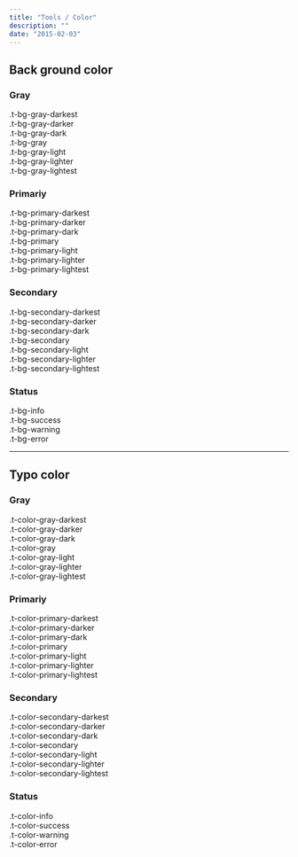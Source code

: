 ```yaml
---
title: "Tools / Color"
description: ""
date: "2015-02-03"
---
```

<div class="container">
  <h2>Back ground color</h2>

  <h3>Gray</h3>
  <div class="t-bg-gray-darkest test-height-60 t-color-white">.t-bg-gray-darkest</div>
  <div class="t-bg-gray-darker test-height-60">.t-bg-gray-darker</div>
  <div class="t-bg-gray-dark test-height-60">.t-bg-gray-dark</div>
  <div class="t-bg-gray test-height-60">.t-bg-gray</div>
  <div class="t-bg-gray-light test-height-60">.t-bg-gray-light</div>
  <div class="t-bg-gray-lighter test-height-60">.t-bg-gray-lighter</div>
  <div class="t-bg-gray-lightest test-height-60">.t-bg-gray-lightest</div>

  <h3>Primariy</h3>
  <div class="t-bg-primary-darkest test-height-60 t-color-white">.t-bg-primary-darkest</div>
  <div class="t-bg-primary-darker test-height-60">.t-bg-primary-darker</div>
  <div class="t-bg-primary-dark test-height-60">.t-bg-primary-dark</div>
  <div class="t-bg-primary test-height-60">.t-bg-primary</div>
  <div class="t-bg-primary-light test-height-60">.t-bg-primary-light</div>
  <div class="t-bg-primary-lighter test-height-60">.t-bg-primary-lighter</div>
  <div class="t-bg-primary-lightest test-height-60">.t-bg-primary-lightest</div>

  <h3>Secondary</h3>
  <div class="t-bg-secondary-darkest test-height-60 t-color-white">.t-bg-secondary-darkest</div>
  <div class="t-bg-secondary-darker test-height-60 t-color-white">.t-bg-secondary-darker</div>
  <div class="t-bg-secondary-dark test-height-60 t-color-white">.t-bg-secondary-dark</div>
  <div class="t-bg-secondary test-height-60 t-color-white">.t-bg-secondary</div>
  <div class="t-bg-secondary-light test-height-60 t-color-white">.t-bg-secondary-light</div>
  <div class="t-bg-secondary-lighter test-height-60 t-color-white">.t-bg-secondary-lighter</div>
  <div class="t-bg-secondary-lightest test-height-60 t-color-white">.t-bg-secondary-lightest</div>

  <h3>Status</h3>
  <div class="t-bg-info test-height-60 t-color-white">.t-bg-info</div>
  <div class="t-bg-success test-height-60 t-color-white">.t-bg-success</div>
  <div class="t-bg-warning test-height-60 t-color-white">.t-bg-warning</div>
  <div class="t-bg-error test-height-60 t-color-white">.t-bg-error</div>

  <hr>

  <h2>Typo color</h2>

  <h3>Gray</h3>

  <div class="t-color-gray-darkest">.t-color-gray-darkest</div>
  <div class="t-color-gray-darker">.t-color-gray-darker</div>
  <div class="t-color-gray-dark">.t-color-gray-dark</div>
  <div class="t-color-gray">.t-color-gray</div>
  <div class="t-color-gray-light">.t-color-gray-light</div>
  <div class="t-color-gray-lighter">.t-color-gray-lighter</div>
  <div class="t-color-gray-lightest">.t-color-gray-lightest</div>


  <h3>Primariy</h3>

  <div class="t-color-primary-darkest">.t-color-primary-darkest</div>
  <div class="t-color-primary-darker">.t-color-primary-darker</div>
  <div class="t-color-primary-dark">.t-color-primary-dark</div>
  <div class="t-color-primary">.t-color-primary</div>
  <div class="t-color-primary-light">.t-color-primary-light</div>
  <div class="t-color-primary-lighter">.t-color-primary-lighter</div>
  <div class="t-color-primary-lightest">.t-color-primary-lightest</div>

  <h3>Secondary</h3>

  <div class="t-color-secondary-darkest">.t-color-secondary-darkest</div>
  <div class="t-color-secondary-darker">.t-color-secondary-darker</div>
  <div class="t-color-secondary-dark">.t-color-secondary-dark</div>
  <div class="t-color-secondary">.t-color-secondary</div>
  <div class="t-color-secondary-light">.t-color-secondary-light</div>
  <div class="t-color-secondary-lighter">.t-color-secondary-lighter</div>
  <div class="t-color-secondary-lightest">.t-color-secondary-lightest</div>

  <h3>Status</h3>
  <div class="t-color-info">.t-color-info</div>
  <div class="t-color-success">.t-color-success</div>
  <div class="t-color-warning">.t-color-warning</div>
  <div class="t-color-error">.t-color-error</div>


</div>